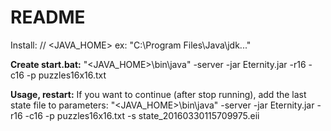 # README #

Install:
// <JAVA_HOME> ex: "C:\Program Files\Java\jdk..."

**Create start.bat:**
"<JAVA_HOME>\bin\java" -server -jar Eternity.jar -r16 -c16 -p puzzles16x16.txt

**Usage, restart:**
If you want to continue (after stop running), add the last state file to parameters:
"<JAVA_HOME>\bin\java" -server -jar Eternity.jar -r16 -c16 -p puzzles16x16.txt -s state_20160330115709975.eii